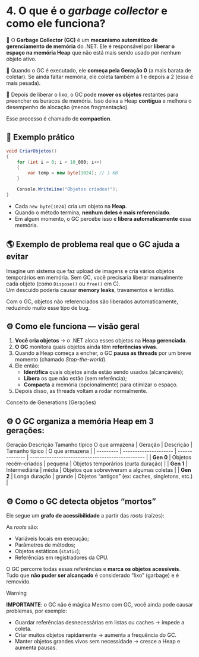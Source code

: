 # 4. O que é o _**garbage collector**_ e como ele funciona?

🔹 O **Garbage Collector (GC)** é um **mecanismo automático de gerenciamento de memória** do .NET.
Ele é responsável por **liberar o espaço na memória Heap** que não está mais sendo usado por nenhum objeto ativo.


🔹 Quando o GC é executado, ele **começa pela Geração 0** (a mais barata de coletar).
Se ainda faltar memória, ele coleta também a 1 e depois a 2 (essa é mais pesada).

🔹 Depois de liberar o lixo, o GC pode **mover os objetos** restantes para preencher os buracos de memória.
Isso deixa a Heap **contígua** e melhora o desempenho de alocação (menos fragmentação).

Esse processo é chamado de **compaction**.

## 🧩 Exemplo prático

```csharp
void CriarObjetos()
{
    for (int i = 0; i < 10_000; i++)
    {
        var temp = new byte[1024]; // 1 KB
    }

    Console.WriteLine("Objetos criados!");
}
```
- Cada `new byte[1024]` cria um objeto na **Heap**.
- Quando o método termina, **nenhum deles é mais referenciado**.
- Em algum momento, o GC percebe isso e **libera automaticamente** essa memória.

## 🌎 Exemplo de problema real que o GC ajuda a evitar

Imagine um sistema que faz upload de imagens e cria vários objetos temporários em memória.
Sem GC, você precisaria liberar manualmente cada objeto (como `Dispose()` ou `free()` em C).<br>
Um descuido poderia causar **memory leaks**, travamentos e lentidão.

Com o GC, objetos não referenciados são liberados automaticamente, reduzindo muito esse tipo de bug.

## ⚙️ Como ele funciona — visão geral

1. **Você cria objetos** → o .NET aloca esses objetos na **Heap gerenciada**.
2. **O GC** monitora quais objetos ainda têm **referências vivas**.
3. Quando a Heap começa a encher, o GC **pausa as threads** por um breve momento (chamado _Stop-the-world_).
4. Ele então:
    - **Identifica** quais objetos ainda estão sendo usados (alcançáveis);
    - **Libera** os que não estão (sem referência);
    - **Compacta** a memória (opcionalmente) para otimizar o espaço.
5. Depois disso, as threads voltam a rodar normalmente.

Conceito de Generations (Gerações)

## ⚙️ O GC organiza a memória Heap em 3 gerações:

Geração	Descrição	Tamanho típico	O que armazena
| Geração   | Descrição             | Tamanho típico | O que armazena                                   |
| --------- | --------------------- | -------------- | ------------------------------------------------ |
| **Gen 0** | Objetos recém-criados | pequena        | Objetos temporários (curta duração)              |
| **Gen 1** | Intermediária         | média          | Objetos que sobreviveram a algumas coletas       |
| **Gen 2** | Longa duração         | grande         | Objetos “antigos” (ex: caches, singletons, etc.) |

## ⚙️ Como o GC detecta objetos “mortos”

Ele segue um **grafo de acessibilidade** a partir das _roots_ (raízes):

As _roots_ são:
- Variáveis locais em execução;
- Parâmetros de métodos;
- Objetos estáticos (`static`);
- Referências em registradores da CPU.

O GC percorre todas essas referências e **marca os objetos acessíveis**.
Tudo que **não puder ser alcançado** é considerado “lixo” (garbage) e é removido.


> [!WARNING]
> **IMPORTANTE**: o GC não é mágica
> Mesmo com GC, você ainda pode causar problemas, por exemplo:
> - Guardar referências desnecessárias em listas ou caches → impede a coleta.
> - Criar muitos objetos rapidamente → aumenta a frequência do GC.
> - Manter objetos grandes vivos sem necessidade → cresce a Heap e aumenta pausas.
